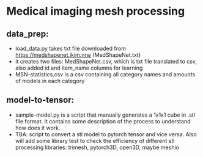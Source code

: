 # Medical imaging mesh processing

## data_prep:

- load_data.py takes txt file downloaded from https://medshapenet.ikim.nrw (MedShapeNet.txt)
- it creates two files: MedShapeNet.csv, which is txt file translated to csv, also added id and item_name columns for learning
- MSN-statistics.csv is a csv containing all category names and amounts of models in each category

## model-to-tensor:

- sample-model.py is a script that manually generates a 1x1x1 cube in .stl file format. It contains some description of the process to understand how does it work.
- TBA: script to convert a stl model to pytorch tensor and vice versa. Also will add some library test to check the efficiency of different stl processing libraries: trimesh, pytorch3D, open3D, maybe meshio
